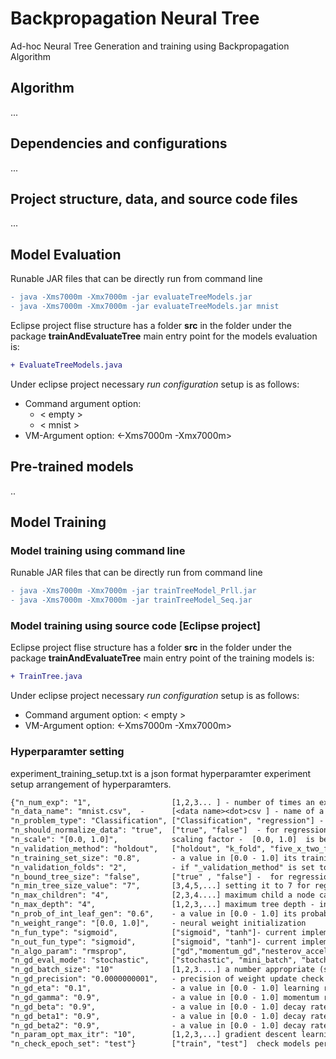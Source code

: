 # Backpropagation Neural Tree
Ad-hoc Neural Tree Generation and training using Backpropagation Algorithm


## Algorithm
...


## Dependencies and configurations
...


## Project structure, data, and source code files
...

## Model Evaluation
Runable JAR files that can be directly run from command line

```diff
- java -Xms7000m -Xmx7000m -jar evaluateTreeModels.jar
- java -Xms7000m -Xmx7000m -jar evaluateTreeModels.jar mnist
```

Eclipse project flise structure has a folder **src** in the folder under the package **trainAndEvaluateTree** main entry point for the models evaluation is:
```diff
+ EvaluateTreeModels.java
```
Under eclipse project necessary *run configuration* setup is as follows:
* Command argument option: 
  - < empty >
  - < mnist >
* VM-Argument option: <-Xms7000m -Xmx7000m>


## Pre-trained models
..



## Model Training 

### Model training using command line 
Runable JAR files that can be directly run from command line

```diff
- java -Xms7000m -Xmx7000m -jar trainTreeModel_Prll.jar
- java -Xms7000m -Xmx7000m -jar trainTreeModel_Seq.jar
```

### Model training using source code [Eclipse project]
Eclipse project flise structure has a folder **src** in the folder under the package **trainAndEvaluateTree** main entry point of the training models is:
```diff
+ TrainTree.java
```

Under eclipse project necessary *run configuration* setup is as follows:
* Command argument option: < empty >
* VM-Argument option: <-Xms7000m -Xmx7000m>


### Hyperparamter setting
experiment_training_setup.txt is a json format hyperparamter experiment setup arrangement of hyperparamters.

```diff
{"n_num_exp": "1",                  [1,2,3... ] - number of times an experiment to be repeated
"n_data_name": "mnist.csv",  -      [<data name><dot>csv ] - name of a dataset
"n_problem_type": "Classification", ["Classification", "regression"] - learning problem type for data pre-processing module depends on problem type definition  
"n_should_normalize_data": "true",  ["true", "false"]  - for regression problems normalization is efective for gradient descent
"n_scale": "[0.0, 1.0]",            scaling factor -  [0.0, 1.0]  is best suited. 
"n_validation_method": "holdout",   ["holdout", "k_fold", "five_x_two_fold"]
"n_training_set_size": "0.8",       - a value in [0.0 - 1.0] its training set size, 0.8 indicates 80%, the rest is test set 
"n_validation_folds": "2",          - if "_validation_method" is set to "k_fold"
"n_bound_tree_size": "false",       ["true" , "false"] -  for regression setting it to true is effective 
"n_min_tree_size_value": "7",       [3,4,5,...] setting it to 7 for regression is effective
"n_max_children": "4",              [2,3,4....] maximum child a node can take
"n_max_depth": "4",                 [1,2,3,...] maximum tree depth - increasing it in small amount icreamently is effective
"n_prob_of_int_leaf_gen": "0.6",    - a value in [0.0 - 1.0] its probability of an internal node is a leaf (terminal) node - effective for reducing tree size
"n_weight_range": "[0.0, 1.0]",     - neural weight initialization
"n_fun_type": "sigmoid",            ["sigmoid", "tanh"]- current implementation take sigmoid for "tanh" and other function enable (uncomment) the implementation or implement them
"n_out_fun_type": "sigmoid",        ["sigmoid", "tanh"]- current implementation take sigmoid for "tanh" and other function enable (uncomment) the implementation or implement them
"n_algo_param": "rmsprop",          ["gd","momentum_gd","nesterov_accelerated_gd","adagrad","rmsprop","adam"] - gradient descent optimizers
"n_gd_eval_mode": "stochastic",     ["stochastic", "mini_batch", "batch"] - stochastic and mini_batch are efective
"n_gd_batch_size": "10"             [1,2,3....] a number appropriate (smaller than training set size)
"n_gd_precision": "0.0000000001",   - precision of weight update check
"n_gd_eta": "0.1",                  - a value in [0.0 - 1.0] learning rate [0.1,0.01, 0.001] are effective learning rates in decreasing order of learning speed
"n_gd_gamma": "0.9",                - a value in [0.0 - 1.0] momentum rate
"n_gd_beta": "0.9",                 - a value in [0.0 - 1.0] decay rates (RMSprop)
"n_gd_beta1": "0.9",                - a value in [0.0 - 1.0] decay rates (Adam) 
"n_gd_beta2": "0.9",                - a value in [0.0 - 1.0] decay rates (Adam)
"n_param_opt_max_itr": "10",        [1,2,3,...] gradient descent learning epochs -  balance it with learning rate 
"n_check_epoch_set": "test"}        ["train", "test"]  check models performance on training set and test set during the learning it on training set.
```


